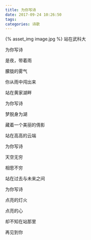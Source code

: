 ```yaml
---
title: 为你写诗
date: 2017-09-24 10:26:50
tags:
categories: 诗歌
---
```

{% asset_img image.jpg %}
站在武科大

为你写诗

是夜，带着雨

朦胧的雾气

你从雨中闯出来

站在黄家湖畔

为你写诗

梦脱身为湖

藏着一个美丽的倩影
<!-- more -->
站在高高的云端

为你写诗

天空无穷

相思不穷

站在过去与未来之间

为你写诗

点亮的灯火

点亮的心

却不知在站那里

再见到你